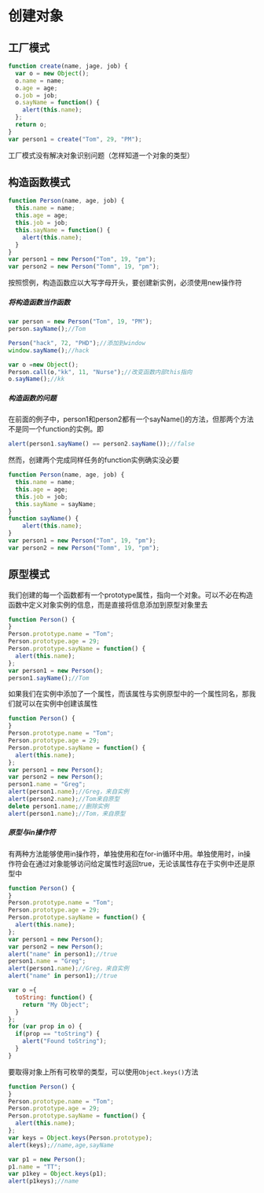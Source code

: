 



# 创建对象



## 工厂模式

```javascript
function create(name, jage, job) {
  var o = new Object();
  o.name = name;
  o.age = age;
  o.job = job;
  o.sayName = function() {
    alert(this.name);
  };
  return o;
}
var person1 = create("Tom", 29, "PM");
```

工厂模式没有解决对象识别问题（怎样知道一个对象的类型）

## 构造函数模式

```javascript
function Person(name, age, job) {
  this.name = name;
  this.age = age;
  this.job = job;
  this.sayName = function() {
    alert(this.name);
  }
}
var person1 = new Person("Tom", 19, "pm");
var person2 = new Person("Tomm", 19, "pm");
```

按照惯例，构造函数应以大写字母开头，要创建新实例，必须使用new操作符



##### 将构造函数当作函数

```javascript
var person = new Person("Tom", 19, "PM");
person.sayName();//Tom

Person("hack", 72, "PHD");//添加到window
window.sayName();//hack

var o =new Object();
Person.call(o,"kk", 11, "Nurse");//改变函数内部this指向
o.sayName();//kk
```

##### 构造函数的问题

 在前面的例子中，person1和person2都有一个sayName()的方法，但那两个方法不是同一个function的实例。即

```javascript
alert(person1.sayName() == person2.sayName());//false
```

然而，创建两个完成同样任务的function实例确实没必要

```javascript
function Person(name, age, job) {
  this.name = name;
  this.age = age;
  this.job = job;
  this.sayName = sayName;
}
function sayName() {
    alert(this.name);
}
var person1 = new Person("Tom", 19, "pm");
var person2 = new Person("Tomm", 19, "pm");
```



## 原型模式

我们创建的每一个函数都有一个prototype属性，指向一个对象。可以不必在构造函数中定义对象实例的信息，而是直接将信息添加到原型对象里去

```javascript
function Person() {  
}
Person.prototype.name = "Tom";
Person.prototype.age = 29;
Person.prototype.sayName = function() {
  alert(this.name);
};
var person1 = new Person();
person1.sayName();//Tom
```

如果我们在实例中添加了一个属性，而该属性与实例原型中的一个属性同名，那我们就可以在实例中创建该属性

```javascript
function Person() {  
}
Person.prototype.name = "Tom";
Person.prototype.age = 29;
Person.prototype.sayName = function() {
  alert(this.name);
};
var person1 = new Person();
var person2 = new Person();
person1.name = "Greg";
alert(person1.name);//Greg，来自实例
alert(person2.name);//Tom来自原型
delete person1.name;//删除实例
alert(person1.name);//Tom，来自原型
```

##### 原型与in操作符

有两种方法能够使用in操作符，单独使用和在for-in循环中用。单独使用时，in操作符会在通过对象能够访问给定属性时返回true，无论该属性存在于实例中还是原型中

```javascript
function Person() {  
}
Person.prototype.name = "Tom";
Person.prototype.age = 29;
Person.prototype.sayName = function() {
  alert(this.name);
};
var person1 = new Person();
var person2 = new Person();
alert("name" in person1);//true
person1.name = "Greg";
alert(person1.name);//Greg，来自实例
alert("name" in person1);//true

var o ={
  toString: function() {
    return "My Object";
  }
};
for (var prop in o) {
  if(prop == "toString") {
    alert("Found toString");
  }
}
```

要取得对象上所有可枚举的类型，可以使用`Object.keys()`方法

```javascript
function Person() {  
}
Person.prototype.name = "Tom";
Person.prototype.age = 29;
Person.prototype.sayName = function() {
  alert(this.name);
};
var keys = Object.keys(Person.prototype);
alert(keys);//name,age,sayName

var p1 = new Person();
p1.name = "TT";
var p1key = Object.keys(p1);
alert(p1keys);//name
```

